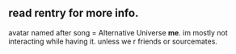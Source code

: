 ## read rentry for more info.

avatar named after song = Alternative Universe **me**.      im mostly not interacting while having it. unless we r friends or sourcemates.

